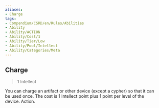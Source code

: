 ```yaml
---
aliases:
- Charge
tags:
- Compendium/CSRD/en/Rules/Abilities
- Ability
- Ability/ACTION
- Ability/Cost/1
- Ability/Tier/Low
- Ability/Pool/Intellect
- Ability/Categories/Meta
---
```


  
## Charge  
>1  Intellect  
  
You can charge an artifact or other device (except a cypher) so that it can be used once. The cost is 1 Intellect point plus 1 point per level of the device. Action.